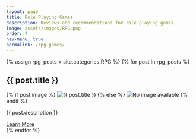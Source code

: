 ```yaml
---
layout: page
title: Role Playing Games
description: Reviews and recommendations for role playing games.
image: assets/images/RPG.png
order: 4
nav-menu: true
permalink: /rpg-games/
---
```


<div class="rpg-posts">
  {% assign rpg_posts = site.categories.RPG %}
  {% for post in rpg_posts %}
    <div class="rpg-card">
    <h2>{{ post.title }}</h2>
      {% if post.image %}
        <img src="{{ post.image | relative_url }}" alt="{{ post.title }}" class="post-img"/>
      {% else %}
        <img src="{{ '/assets/images/default.png' | relative_url }}" alt="No image available" class="post-img"/>
      {% endif %}
      <p>{{ post.description }}</p>
      <a href="{{ post.url | relative_url }}" class="button">Learn More</a>
    </div>
  {% endfor %}
</div>
